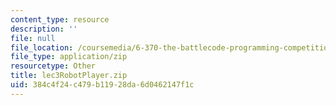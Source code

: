 ```yaml
---
content_type: resource
description: ''
file: null
file_location: /coursemedia/6-370-the-battlecode-programming-competition-january-iap-2013/384c4f24c479b11928da6d0462147f1c_lec3RobotPlayer.zip
file_type: application/zip
resourcetype: Other
title: lec3RobotPlayer.zip
uid: 384c4f24-c479-b119-28da-6d0462147f1c
---
```

